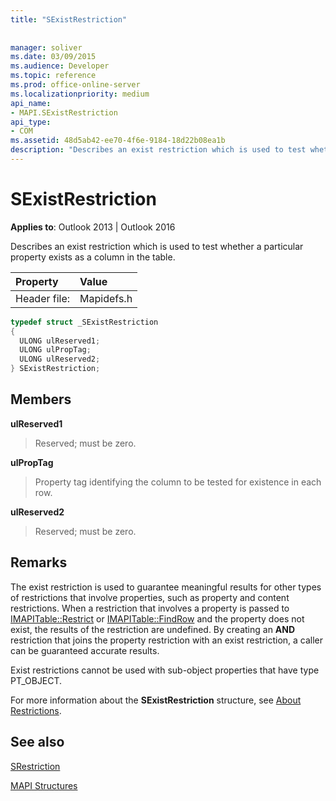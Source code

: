 ```yaml
---
title: "SExistRestriction"
 
 
manager: soliver
ms.date: 03/09/2015
ms.audience: Developer
ms.topic: reference
ms.prod: office-online-server
ms.localizationpriority: medium
api_name:
- MAPI.SExistRestriction
api_type:
- COM
ms.assetid: 48d5ab42-ee70-4f6e-9184-18d22b08ea1b
description: "Describes an exist restriction which is used to test whether a particular property exists as a column in the table."
---
```


# SExistRestriction

  
  
**Applies to**: Outlook 2013 | Outlook 2016 
  
Describes an exist restriction which is used to test whether a particular property exists as a column in the table. 
  
|Property |Value |
|:-----|:-----|
|Header file:  <br/> |Mapidefs.h  <br/> |
   
```cpp
typedef struct _SExistRestriction
{
  ULONG ulReserved1;
  ULONG ulPropTag;
  ULONG ulReserved2;
} SExistRestriction;

```

## Members

 **ulReserved1**
  
> Reserved; must be zero. 
    
 **ulPropTag**
  
> Property tag identifying the column to be tested for existence in each row.
    
 **ulReserved2**
  
> Reserved; must be zero.
    
## Remarks

The exist restriction is used to guarantee meaningful results for other types of restrictions that involve properties, such as property and content restrictions. When a restriction that involves a property is passed to [IMAPITable::Restrict](imapitable-restrict.md) or [IMAPITable::FindRow](imapitable-findrow.md) and the property does not exist, the results of the restriction are undefined. By creating an **AND** restriction that joins the property restriction with an exist restriction, a caller can be guaranteed accurate results. 
  
Exist restrictions cannot be used with sub-object properties that have type PT_OBJECT. 
  
For more information about the **SExistRestriction** structure, see [About Restrictions](about-restrictions.md). 
  
## See also



[SRestriction](srestriction.md)


[MAPI Structures](mapi-structures.md)


